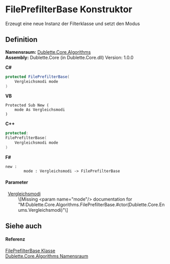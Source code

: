 # FilePrefilterBase Konstruktor


Erzeugt eine neue Instanz der Filterklasse und setzt den Modus



## Definition
**Namensraum:** <a href="5656dd94-029e-d2d0-b330-317b5e2133f4">Dublette.Core.Algorithms</a>  
**Assembly:** Dublette.Core (in Dublette.Core.dll) Version: 1.0.0

**C#**
``` C#
protected FilePrefilterBase(
	Vergleichsmodi mode
)
```
**VB**
``` VB
Protected Sub New ( 
	mode As Vergleichsmodi
)
```
**C++**
``` C++
protected:
FilePrefilterBase(
	Vergleichsmodi mode
)
```
**F#**
``` F#
new : 
        mode : Vergleichsmodi -> FilePrefilterBase
```



#### Parameter
<dl><dt>  <a href="9fd18be0-a2ab-2580-dd6d-7ba89b017d19">Vergleichsmodi</a></dt><dd>\[Missing &lt;param name="mode"/&gt; documentation for "M:Dublette.Core.Algorithms.FilePrefilterBase.#ctor(Dublette.Core.Enums.Vergleichsmodi)"\]</dd></dl>

## Siehe auch


#### Referenz
<a href="6dbd65a7-ed18-62a3-37f5-6bc0d29d01d5">FilePrefilterBase Klasse</a>  
<a href="5656dd94-029e-d2d0-b330-317b5e2133f4">Dublette.Core.Algorithms Namensraum</a>  
